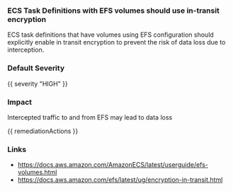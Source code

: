 
### ECS Task Definitions with EFS volumes should use in-transit encryption

ECS task definitions that have volumes using EFS configuration should explicitly enable in transit encryption to prevent the risk of data loss due to interception.

### Default Severity
{{ severity "HIGH" }}

### Impact
Intercepted traffic to and from EFS may lead to data loss

<!-- DO NOT CHANGE -->
{{ remediationActions }}

### Links
- https://docs.aws.amazon.com/AmazonECS/latest/userguide/efs-volumes.html
 - https://docs.aws.amazon.com/efs/latest/ug/encryption-in-transit.html
        